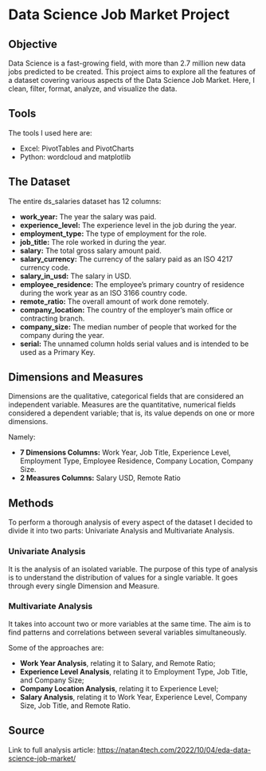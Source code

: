 # Data Science Job Market Project

## Objective

Data Science is a fast-growing field, with more than 2.7 million new data jobs predicted to be created. This project aims to explore all the features of a dataset covering various aspects of the Data Science Job Market. Here, I clean, filter, format, analyze, and visualize the data. 

## Tools

The tools I used here are: 
- Excel: PivotTables and PivotCharts
- Python: wordcloud and matplotlib

## The Dataset

The entire ds_salaries dataset has 12 columns:
- __work_year:__ The year the salary was paid.
- __experience_level:__ The experience level in the job during the year.
- __employment_type:__ The type of employment for the role.
- __job_title:__ The role worked in during the year.
- __salary:__ The total gross salary amount paid.
- __salary_currency:__ The currency of the salary paid as an ISO 4217 currency code.
- __salary_in_usd:__ The salary in USD.
- __employee_residence:__ The employee’s primary country of residence during the work year as an ISO 3166 country code.
- __remote_ratio:__ The overall amount of work done remotely.
- __company_location:__ The country of the employer’s main office or contracting branch.
- __company_size:__ The median number of people that worked for the company during the year.
- __serial:__ The unnamed column holds serial values and is intended to be used as a Primary Key.

## Dimensions and Measures

Dimensions are the qualitative, categorical fields that are considered an independent variable. Measures are the quantitative, numerical fields considered a dependent variable; that is, its value depends on one or more dimensions.

Namely:
- __7 Dimensions Columns:__ Work Year, Job Title, Experience Level, Employment Type, Employee Residence, Company Location, Company Size.
- __2 Measures Columns:__ Salary USD, Remote Ratio

## Methods

To perform a thorough analysis of every aspect of the dataset I decided to divide it into two parts: Univariate Analysis and Multivariate Analysis. 

### Univariate Analysis

It is the analysis of an isolated variable. The purpose of this type of analysis is to understand the distribution of values for a single variable. It goes through every single Dimension and Measure.  

### Multivariate Analysis

It takes into account two or more variables at the same time. The aim is to find patterns and correlations between several variables simultaneously.

Some of the approaches are:

- __Work Year Analysis__, relating it to Salary, and Remote Ratio;
- __Experience Level Analysis__, relating it to Employment Type, Job Title, and Company Size;
- __Company Location Analysis__, relating it to Experience Level;
- __Salary Analysis__, relating it to Work Year, Experience Level, Company Size, Job Title, and Remote Ratio.

## Source

Link to full analysis article: https://natan4tech.com/2022/10/04/eda-data-science-job-market/

